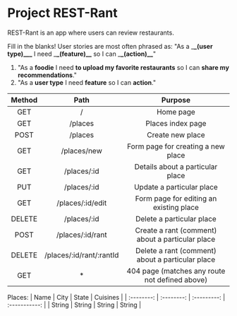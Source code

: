 # Project REST-Rant

REST-Rant is an app where users can review restaurants.

Fill in the blanks!
User stories are most often phrased as: "As a \_**\_(user type)\_\_\_** I need \_**\_(feature)\_\_** so I can \_**\_(action)\_\_**"

1. "As a **foodie** I need **to upload my favorite restaurants** so I can **share my recommendations**."
2. "As a **user type** I need **feature** so I can **action**."

| Method  |           Path            |                     Purpose                         |
| :----:  | :----------------------:  | :------------------------------------------------:  |
|  GET    |    /                      |  Home page                                          |
|  GET    | /places                   |  Places index page                                  |
|  POST   | /places                   |  Create new place                                   |
|  GET    | /places/new               |  Form page for creating a new place                 |
|  GET    | /places/:id               |  Details about a particular place                   |
|  PUT    | /places/:id               |  Update a particular place                          |
|  GET    | /places/:id/edit          |  Form page for editing an existing place            |
|  DELETE | /places/:id               |  Delete a particular place                          |
|  POST   |  /places/:id/rant         |  Create a rant (comment) about a particular place   |
|  DELETE |  /places/:id/rant/:rantId |  Delete a rant (comment) about a particular place   |
|  GET    |    *                      |  404 page (matches any route not defined above)     |


Places:
| Name       | City       |  State      | Cuisines      |
| :--------: | :--------: | :---------: | :-----------: |
| String     | String     | String      | String        |

